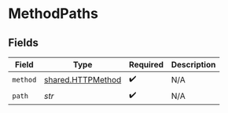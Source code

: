 # MethodPaths


## Fields

| Field                                                  | Type                                                   | Required                                               | Description                                            |
| ------------------------------------------------------ | ------------------------------------------------------ | ------------------------------------------------------ | ------------------------------------------------------ |
| `method`                                               | [shared.HTTPMethod](../../models/shared/httpmethod.md) | :heavy_check_mark:                                     | N/A                                                    |
| `path`                                                 | *str*                                                  | :heavy_check_mark:                                     | N/A                                                    |